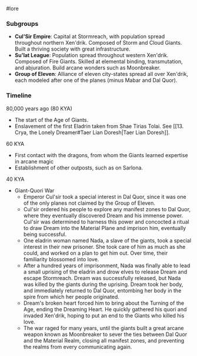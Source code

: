 #lore 

### Subgroups

- **Cul'Sir Empire**: Capital at Stormreach, with population spread throughout northern Xen'drik. Composed of Storm and Cloud Giants. Built a thriving society with great infrastructure.
- **Su'lat League**: Population spread throughout western Xen'drik. Composed of Fire Giants. Skilled at elemental binding, transmutation, and abjuration. Build arcane wonders such as Moonbreaker.
- **Group of Eleven**: Alliance of eleven city-states spread all over Xen'drik, each modeled after one of the planes (minus Mabar and Dal Quor).

### Timeline

80,000 years ago (80 KYA)
- The start of the Age of Giants.
- Enslavement of the first Eladrin taken from Shae Tirias Tolai. See [[13. Crya, the Lonely Dreamer#Taer Lian Doresh|Taer Lian Doresh]].

60 KYA
- First contact with the dragons, from whom the Giants learned expertise in arcane magic
- Establishment of other outposts, such as on Sarlona.

40 KYA
- Giant-Quori War
	- Emperor Cul'sir took a special interest in Dal Quor, since it was one of the only planes not claimed by the Group of Eleven.
	- Cul'sir ordered his people to explore any manifest zones to Dal Quor, where they eventually discovered Dream and his immense power. Cul'sir was determined to harness this power and concocted a ritual to draw Dream into the Material Plane and imprison him, eventually being successful.
	- One eladrin woman named Nada, a slave of the giants, took a special interest in their new prisoner. She took care of him as much as she could, and worked on a plan to get him out. Over time, their familiarity blossomed into love.
	- After a hundred years of imprisonment, Nada was finally able to lead a small uprising of the eladrin and drow elves to release Dream and escape Stormreach. Dream was successfully released, but Nada was killed by the giants during the uprising. Dream took her body, and immediately returned to Dal Quor, entombing her body in the spire from which her people originated.
	- Dream's broken heart forced him to bring about the Turning of the Age, ending the Dreaming Heart. He quickly gathered his quori and invaded Xen'drik, hoping to put an end to the Giants who killed his love.
	- The war raged for many years, until the giants built a great arcane weapon known as Moonbreaker to sever the ties between Dal Quor and the Material Realm, closing all manifest zones, and preventing the realms from every communicating again.
